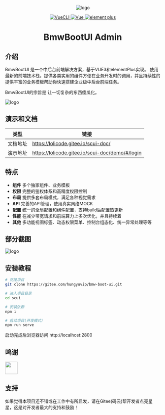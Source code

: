 
<div align="center">

![logo](https://lolicode.gitee.io/scui-doc/logo.png)

<p align="center">
	<a href="https://v3.vuejs.org/" target="_blank">
		<img src="https://img.shields.io/badge/VueCLI-5-green" alt="VueCLI">
	</a>
	<a href="https://v3.vuejs.org/" target="_blank">
		<img src="https://img.shields.io/badge/Vue.js-3.x-green" alt="Vue">
	</a>
	<a href="https://element-plus.gitee.io/#/zh-CN/component/changelog" target="_blank">
		<img src="https://img.shields.io/badge/element--plus-latest-blue" alt="element plus">
	</a>
</p>

<h1>BmwBootUI Admin</h1>

</div>

## 介绍
BmwBootUI 是一个中后台前端解决方案，基于VUE3和elementPlus实现。
使用最新的前端技术栈，提供各类实用的组件方便在业务开发时的调用，并且持续性的提供丰富的业务模板帮助你快速搭建企业级中后台前端任务。

BmwBootUI的宗旨是 让一切复杂的东西傻瓜化。

![logo](https://lolicode.gitee.io/scui-doc/g_1.jpg)

## 演示和文档

| 类型 | 链接 |
| -------- | -------- |
| 文档地址 | https://lolicode.gitee.io/scui-doc/ |
| 演示地址  | https://lolicode.gitee.io/scui-doc/demo/#/login |



## 特点

- **组件** 多个独家组件、业务模板
- **权限** 完整的鉴权体系和高精度权限控制
- **布局** 提供多套布局模式，满足各种视觉需求
- **API** 完善的API管理，使用真实网络MOCK
- **配置** 统一的全局配置和组件配置，支持build后配置热更新
- **性能** 在减少带宽请求和前端算力上多次优化，并且持续着
- **其他** 多功能视图标签、动态权限菜单、控制台组态化、统一异常处理等等


## 部分截图

![logo](https://lolicode.gitee.io/scui-doc/g_2.jpg)

## 安装教程
``` sh
# 克隆项目
git clone https://gitee.com/hungyuvip/bmw-boot-ui.git

# 进入项目目录
cd scui

# 安装依赖
npm i

# 启动项目(开发模式)
npm run serve
```
启动完成后浏览器访问 http://localhost:2800

## 鸣谢

<img src="https://www.fastmock.site/resource/images/logo.png" style="height:40px"/>

## 支持
如果觉得本项目还不错或在工作中有所启发，请在Gitee(码云)帮开发者点亮星星，这是对开发者最大的支持和鼓励！
